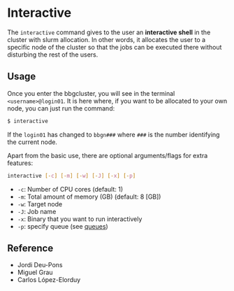 # Interactive

The `interactive` command gives to the user an **interactive shell** in the cluster with slurm allocation. In other words, it allocates the user to a specific node of the cluster so that the jobs can be executed there without disturbing the rest of the users.

## Usage

Once you enter the bbgcluster, you will see in the terminal `<username>@login01`. It is here where, if you want to be allocated to your own node, you can just run the command:

```bash
$ interactive
```

If the `login01` has changed to `bbgn###` where `###` is the number identifying the current node.

Apart from the basic use, there are optional arguments/flags for extra features:

```bash
interactive [-c] [-m] [-w] [-J] [-x] [-p]
```

- `-c`: Number of CPU cores (default: 1)
- `-m`: Total amount of memory (GB) (default: 8 [GB])
- `-w`: Target node
- `-J`: Job name
- `-x`: Binary that you want to run interactively
- `-p`: specify queue (see [queues](https://bbglab.github.io/bbgwiki/Cluster_basics/queues/))

## Reference

- Jordi Deu-Pons
- Miguel Grau
- Carlos López-Elorduy
